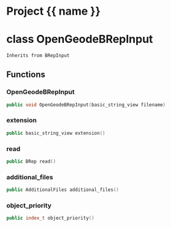 <script setup>
import {useRoute} from 'vitepress'
const {path} = useRoute()
const tokens = path.split('/')
const words = tokens[2].split('-');
for (let i = 0; i < words.length; i++) {
    words[i] = words[i].charAt(0).toUpperCase() + words[i].slice(1);
    words[i] = words[i].replace('geode', 'Geode')
}
const name = words.join('-');
</script>
# Project {{ name }}

# class OpenGeodeBRepInput


```cpp
Inherits from BRepInput
```



## Functions

### OpenGeodeBRepInput

```cpp
public void OpenGeodeBRepInput(basic_string_view filename)
```


### extension

```cpp
public basic_string_view extension()
```


### read

```cpp
public BRep read()
```


### additional_files

```cpp
public AdditionalFiles additional_files()
```


### object_priority

```cpp
public index_t object_priority()
```




